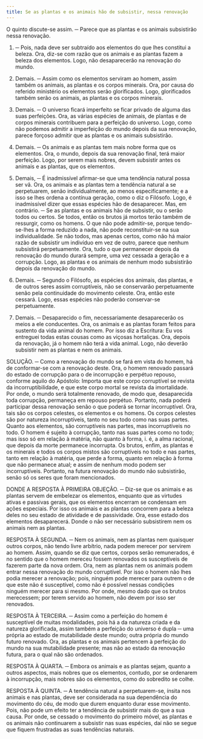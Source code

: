 ```yaml
---
title: Se as plantas e os animais hão de subsistir, nessa renovação
---
```


O quinto discute-se assim. ─ Parece que as plantas e os animais subsistirão nessa renovação.  

1. ─ Pois, nada deve ser subtraído aos elementos do que lhes constitui a beleza. Ora, diz-se com razão que os animais e as plantas fazem a beleza dos elementos. Logo, não desaparecerão na renovação do mundo.  

2. Demais. ─ Assim como os elementos serviram ao homem, assim também os animais, as plantas e os corpos minerais. Ora, por causa do referido ministério os elementos serão glorificados. Logo, glorificados também serão os animais, as plantas e os corpos minerais.  

3. Demais. ─ O universo ficará imperfeito se ficar privado de alguma das suas perfeições. Ora, as várias espécies de animais, de plantas e de corpos minerais contribuem para a perfeição do universo. Logo, como não podemos admitir a imperfeição do mundo depois da sua renovação, parece forçoso admitir que as plantas e os animais subsistirão.  

4. Demais. ─ Os animais e as plantas tem mais nobre forma que os elementos. Ora, o mundo, depois da sua renovação final, terá maior perfeição. Logo, por serem mais nobres, devem subsistir antes os animais e as plantas, que os elementos.  

5. Demais, ─ É inadmissível afirmar-se que uma tendência natural possa ser vã. Ora, os animais e as plantas tem a tendência natural a se perpetuarem, senão individualmente, ao menos especificamente; e a isso se lhes ordena a contínua geração, como o diz o Filósofo. Logo, é inadmissível dizer que essas espécies hão de desaparecer.  Mas, em contrário. ─ Se as plantas e os animais hão de subsistir, ou o serão todos ou certos. Se todos, então os brutos já mortos terão também de ressurgir, como os homens. O que não pode admitir-se, porque tendo-se-lhes a forma reduzido a nada, não pode reconstituir-se na sua individualidade. Se não todos, mas apenas certos, como não há maior razão de subsistir um indivíduo em vez de outro, parece que nenhum subsistirá perpetuamente. Ora, tudo o que permanecer depois da renovação do mundo durará sempre, uma vez cessada a geração e a corrupção. Logo, as plantas e os animais de nenhum modo subsistirão depois da renovação do mundo.  

2. Demais. ─ Segundo o Filósofo, as espécies dos animais, das plantas, e de outros seres assim corruptíveis, não se conservarão perpetuamente senão pela continuidade do movimento celeste. Ora, então este cessará. Logo, essas espécies não poderão conservar-se perpetuamente.  

3. Demais. ─ Desaparecido o fim, necessariamente desaparecerão os meios a ele conducentes. Ora, os animais e as plantas foram feitos para sustento da vida animal do homem. Por isso diz a Escritura: Eu vos entreguei todas estas cousas como as viçosas hortaliças. Ora, depois da renovação, já o homem não terá a vida animal. Logo, não deverão subsistir nem as plantas e nem os animais.  

SOLUÇÃO. ─ Como a renovação do mundo se fará em vista do homem, há de conformar-se com a renovação deste. Ora, o homem renovado passará do estado de corrupção para o de incorrupção e perpétuo repouso, conforme aquilo do Apóstolo: Importa que este corpo corruptível se revista da incorruptibilidade, e que este corpo mortal se revista da imortalidade. Por onde, o mundo será totalmente renovado, de modo que, desaparecida toda corrupção, permaneça em repouso perpétuo. Portanto, nada poderá participar dessa renovação senão o que poderá se tornar incorruptível. Ora, tais são os corpos celestes, os elementos e os homens. Os corpos celestes são por natureza incorruptíveis, tanto no seu todo como nas suas partes. Quanto aos elementos, são corruptíveis nas partes, mas incorruptíveis no todo. O homem é sujeito à corrupção, tanto nas suas partes como no todo; mas isso só em relação à matéria, não quanto à forma, i. é, a alma racional, que depois da morte permanece incorrupta. Os brutos, enfim, as plantas e os minerais e todos os corpos mistos são corruptíveis no todo e nas partes, tanto em relação à matéria, que perde a forma, quanto em relação à forma que não permanece atual; e assim de nenhum modo podem ser incorruptíveis. Portanto, na futura renovação do mundo não subsistirão, senão só os seres que foram mencionados.  

DONDE A RESPOSTA À PRIMEIRA OBJEÇÃO. ─ Diz-se que os animais e as plantas servem de embelezar os elementos, enquanto que as virtudes ativas e passivas gerais, que os elementos encerram se condensam em ações especiais. Por isso os animais e as plantas concorrem para a beleza deles no seu estado de atividade e de passividade. Ora, esse estado dos elementos desaparecerá. Donde o não ser necessário subsistirem nem os animais nem as plantas.  

RESPOSTA À SEGUNDA. ─ Nem os animais, nem as plantas nem quaisquer outros corpos, não tendo livre arbítrio, nada podem merecer por servirem ao homem. Assim, quando se diz que certos, corpos serão remunerados, é no sentido que o homem mereceu fossem renovados os susceptíveis de fazerem parte da nova ordem. Ora, nem as plantas nem os animais podem entrar nessa renovação do mundo corruptível. Por isso o homem não lhes podia merecer a renovação; pois, ninguém pode merecer para outrem o de que este não é susceptível, como não é possível nessas condições ninguém merecer para si mesmo. Por onde, mesmo dado que os brutos merecessem; por terem servido ao homem, não devem por isso ser renovados.  

RESPOSTA À TERCEIRA. ─ Assim como a perfeição do homem é susceptível de muitas modalidades, pois há a da natureza criada e da natureza glorificada, assim também a perfeição do universo é dupla ─ uma própria ao estado de mutabilidade deste mundo; outra própria do mundo futuro renovado. Ora, as plantas e os animais pertencem à perfeição do mundo na sua mutabilidade presente; mas não ao estado da renovação futura, para o qual não são ordenados.  

RESPOSTA À QUARTA. ─ Embora os animais e as plantas sejam, quanto a outros aspectos, mais nobres que os elementos, contudo, por se ordenarem à incorrupção, mais nobres são os elementos, como do sobredito se colhe.  

RESPOSTA À QUINTA. ─ A tendência natural a perpetuarem-se, ínsita nos animais e nas plantas, deve ser considerada na sua dependência do movimento do céu, de modo que durem enquanto durar esse movimento. Pois, não pode um efeito ter a tendência de subsistir mais do que a sua causa. Por onde, se cessado o movimento do primeiro móvel, as plantas e os animais não continuarem a subsistir nas suas espécies, daí não se segue que fiquem frustradas as suas tendências naturais.